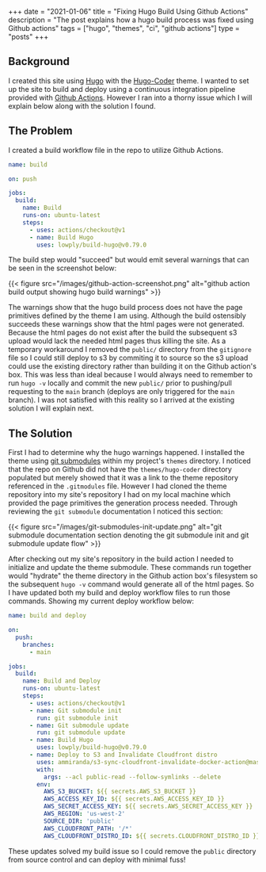 +++ 
date = "2021-01-06"
title = "Fixing Hugo Build Using Github Actions"
description = "The post explains how a hugo build process was fixed using Github actions"
tags = ["hugo", "themes", "ci", "github actions"]
type = "posts"
+++

## Background

I created this site using [Hugo](https://gohugo.io/) with the [Hugo-Coder](https://github.com/luizdepra/hugo-coder/) theme. I wanted to set up the site to build and deploy using a continuous integration pipeline provided with [Github Actions](https://docs.github.com/en/free-pro-team@latest/actions). However I ran into a thorny issue which I will explain below along with the solution I found.

## The Problem

I created a build workflow file in the repo to utilize Github Actions.

```yaml
name: build

on: push

jobs:
  build:
    name: Build
    runs-on: ubuntu-latest
    steps:
      - uses: actions/checkout@v1
      - name: Build Hugo
        uses: lowply/build-hugo@v0.79.0
```

The build step would "succeed" but would emit several warnings that can be seen in the screenshot below:

{{< figure src="/images/github-action-screenshot.png" alt="github action build output showing hugo build warnings" >}}

The warnings show that the hugo build process does not have the page primitives defined by the theme I am using. Although the build ostensibly succeeds these warnings show that the html pages were not generated. Because the html pages do not exist after the build the subsequent s3 upload would lack the needed html pages thus killing the site. As a temporary workaround I removed the `public/` directory from the `gitignore` file so I could still deploy to s3 by commiting it to source so the s3 upload could use the existing directory rather than building it on the Github action's box. This was less than ideal because I would always need to remember to run `hugo -v` locally and commit the new `public/` prior to pushing/pull requesting to the `main` branch (deploys are only triggered for the `main` branch). I was not satisfied with this reality so I arrived at the existing solution I will explain next.

## The Solution

First I had to determine why the hugo warnings happened. I installed the theme using [git submodules](https://git-scm.com/book/en/v2/Git-Tools-Submodules) within my project's `themes` directory. I noticed that the repo on Github did not have the `themes/hugo-coder` directory populated but merely showed that it was a link to the theme repository referenced in the `.gitmodules` file. However I had cloned the theme repository into my site's repository I had on my local machine which provided the page primitives the generation process needed. Through reviewing the `git submodule` documentation I noticed this section:

{{< figure src="/images/git-submodules-init-update.png" alt="git submodule documentation section denoting the git submodule init and git submodule update flow" >}}

After checking out my site's repository in the build action I needed to initialize and update the theme submodule. These commands run together would "hydrate" the theme directory in the Github action box's filesystem so the subsequent `hugo -v` command would generate all of the html pages. So I have updated both my build and deploy workflow files to run those commands. Showing my current deploy workflow below:

```yaml
name: build and deploy

on:
  push:
    branches:
      - main

jobs:
  build:
    name: Build and Deploy
    runs-on: ubuntu-latest
    steps:
      - uses: actions/checkout@v1
      - name: Git submodule init
        run: git submodule init
      - name: Git submodule update
        run: git submodule update
      - name: Build Hugo
        uses: lowply/build-hugo@v0.79.0
      - name: Deploy to S3 and Invalidate Cloudfront distro
        uses: ammiranda/s3-sync-cloudfront-invalidate-docker-action@master
        with:
          args: --acl public-read --follow-symlinks --delete
        env:
          AWS_S3_BUCKET: ${{ secrets.AWS_S3_BUCKET }}
          AWS_ACCESS_KEY_ID: ${{ secrets.AWS_ACCESS_KEY_ID }}
          AWS_SECRET_ACCESS_KEY: ${{ secrets.AWS_SECRET_ACCESS_KEY }}
          AWS_REGION: 'us-west-2'
          SOURCE_DIR: 'public'
          AWS_CLOUDFRONT_PATH: '/*'
          AWS_CLOUDFRONT_DISTRO_ID: ${{ secrets.CLOUDFRONT_DISTRO_ID }}
```

These updates solved my build issue so I could remove the `public` directory from source control and can deploy with minimal fuss!
